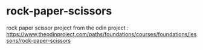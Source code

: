 # rock-paper-scissors
rock paper scissor project from the odin project : https://www.theodinproject.com/paths/foundations/courses/foundations/lessons/rock-paper-scissors
